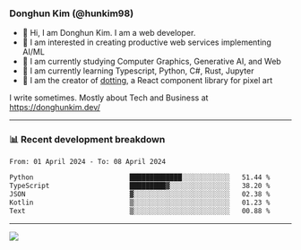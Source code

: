 ### Donghun Kim (@hunkim98)

- 👋 Hi, I am Donghun Kim. I am a web developer. 
- 🤔 I am interested in creating productive web services implementing AI/ML
- 🔭 I am currently studying Computer Graphics, Generative AI, and Web 
- 🌱 I am currently learning Typescript, Python, C#, Rust, Jupyter
- 🎨 I am the creator of [dotting](https://github.com/hunkim98/dotting), a React component library for pixel art

I write sometimes. Mostly about Tech and Business at https://donghunkim.dev/

---
### 📊 Recent development breakdown
<!--START_SECTION:waka-->

```txt
From: 01 April 2024 - To: 08 April 2024

Python                        █████████████░░░░░░░░░░░░   51.44 %
TypeScript                    █████████▓░░░░░░░░░░░░░░░   38.20 %
JSON                          ▓░░░░░░░░░░░░░░░░░░░░░░░░   02.38 %
Kotlin                        ▒░░░░░░░░░░░░░░░░░░░░░░░░   01.23 %
Text                          ▒░░░░░░░░░░░░░░░░░░░░░░░░   00.88 %
```

<!--END_SECTION:waka-->
---

<!-- <div align='center'> -->
  <img align="center" src="https://github-readme-stats.vercel.app/api?username=hunkim98&theme=dark&show_icons=true"/>
<!-- </div> -->
<!--
**hunkim98/hunkim98** is a ✨ _special_ ✨ repository because its `README.md` (this file) appears on your GitHub profile.

Here are some ideas to get you started:

- 🔭 I’m currently working on ...
- 🌱 I’m currently learning ...
- 👯 I’m looking to collaborate on ...
- 🤔 I’m looking for help with ...
- 💬 Ask me about ...
- 📫 How to reach me: ...
- 😄 Pronouns: ...
- ⚡ Fun fact: ...
-->
